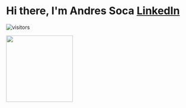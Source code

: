 # Hi there, I'm Andres Soca [LinkedIn](https://www.linkedin.com/in/andres-soca-23852aab/)

![visitors](https://visitor-badge.glitch.me/badge?page_id=page.id)

<img height="180em" src="https://github-readme-stats.vercel.app/api?username=DevDre783&show_icons=true&hide_border=true&&count_private=true&include_all_commits=true" />
